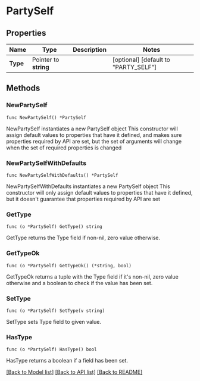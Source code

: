 # PartySelf

## Properties

Name | Type | Description | Notes
------------ | ------------- | ------------- | -------------
**Type** | Pointer to **string** |  | [optional] [default to "PARTY_SELF"]

## Methods

### NewPartySelf

`func NewPartySelf() *PartySelf`

NewPartySelf instantiates a new PartySelf object
This constructor will assign default values to properties that have it defined,
and makes sure properties required by API are set, but the set of arguments
will change when the set of required properties is changed

### NewPartySelfWithDefaults

`func NewPartySelfWithDefaults() *PartySelf`

NewPartySelfWithDefaults instantiates a new PartySelf object
This constructor will only assign default values to properties that have it defined,
but it doesn't guarantee that properties required by API are set

### GetType

`func (o *PartySelf) GetType() string`

GetType returns the Type field if non-nil, zero value otherwise.

### GetTypeOk

`func (o *PartySelf) GetTypeOk() (*string, bool)`

GetTypeOk returns a tuple with the Type field if it's non-nil, zero value otherwise
and a boolean to check if the value has been set.

### SetType

`func (o *PartySelf) SetType(v string)`

SetType sets Type field to given value.

### HasType

`func (o *PartySelf) HasType() bool`

HasType returns a boolean if a field has been set.


[[Back to Model list]](../README.md#documentation-for-models) [[Back to API list]](../README.md#documentation-for-api-endpoints) [[Back to README]](../README.md)


